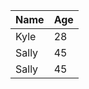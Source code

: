  | Name       | Age|
 | ---------- | ---|
 | Kyle       | 28 |
 | Sally      | 45 |
 | Sally      | 45 |
